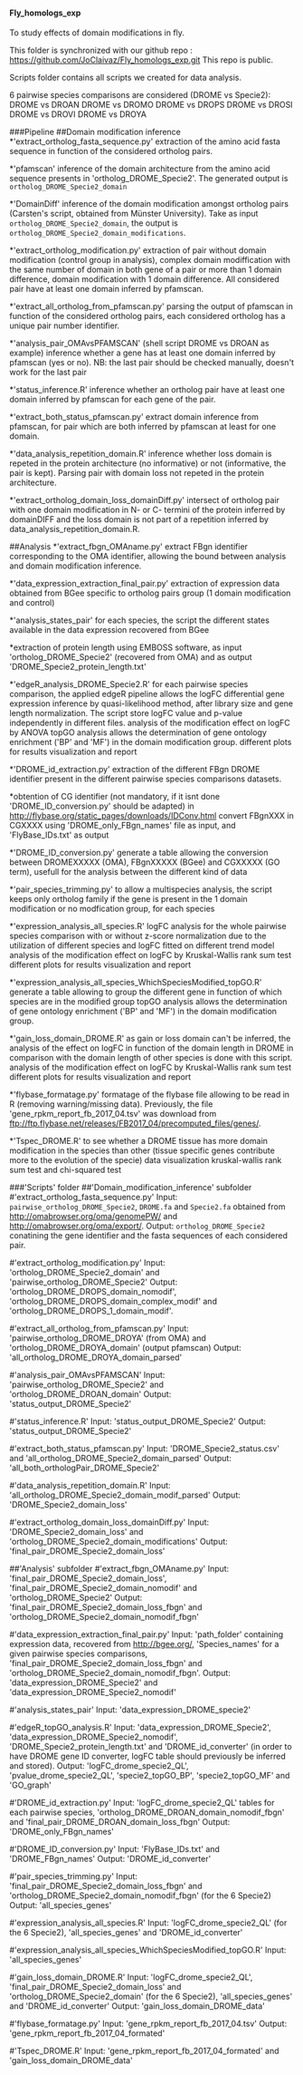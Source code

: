 #### Fly_homologs_exp
To study effects of domain modifications in fly.

This folder is synchronized with our github repo : https://github.com/JoClaivaz/Fly_homologs_exp.git
This repo is public.

Scripts folder contains all scripts we created for data analysis.

6 pairwise species comparisons are considered (DROME vs Specie2):
DROME vs DROAN
DROME vs DROMO
DROME vs DROPS
DROME vs DROSI
DROME vs DROVI
DROME vs DROYA


###Pipeline
##Domain modification inference
*'extract_ortholog_fasta_sequence.py'
extraction of the amino acid fasta sequence in function of the considered ortholog pairs.

*'pfamscan'
inference of the domain architecture from the amino acid sequence presents in 'ortholog_DROME_Specie2'. The generated output is `ortholog_DROME_Specie2_domain`

*'DomainDiff'
inference of the domain modification amongst ortholog pairs (Carsten's script, obtained from Münster University). Take as input `ortholog_DROME_Specie2_domain`, the output is `ortholog_DROME_Specie2_domain_modifications`.

*'extract_ortholog_modification.py'
extraction of pair without domain modification (control group in analysis), complex domain modiffication with the same number of domain in both gene of a pair or more than 1 domain difference, domain modification with 1 domain difference. All considered pair have at least one domain inferred by pfamscan.

*'extract_all_ortholog_from_pfamscan.py'
parsing the output of pfamscan in function of the considered ortholog pairs, each considered ortholog has a unique pair number identifier.

*'analysis_pair_OMAvsPFAMSCAN' (shell script DROME vs DROAN as example)
inference whether a gene has at least one domain inferred by pfamscan (yes or no). 
NB: the last pair should be checked manually, doesn't work for the last pair

*'status_inference.R'
inference whether an ortholog pair have at least one domain inferred by pfamscan for each gene of the pair.

*'extract_both_status_pfamscan.py'
extract domain inference from pfamscan, for pair which are both inferred by pfamscan at least for one domain.

*'data_analysis_repetition_domain.R'
inference whether loss domain is repeted in the protein architecture (no informative) or not (informative, the pair is kept). Parsing pair with domain loss not repeted in the protein architecture.

*'extract_ortholog_domain_loss_domainDiff.py'
intersect of ortholog pair with one domain modification in N- or C- termini of the protein inferred by domainDIFF and the loss domain is not part of a repetition inferred by data_analysis_repetition_domain.R.

##Analysis
*'extract_fbgn_OMAname.py'
extract FBgn identifier corresponding to the OMA identifier, allowing the bound between analysis and domain modification inference.

*'data_expression_extraction_final_pair.py'
extraction of expression data obtained from BGee specific to ortholog pairs group (1 domain modification and control)

*'analysis_states_pair'
for each species, the script the different states available in the data expression recovered from BGee

*extraction of protein length
using EMBOSS software, as input 'ortholog_DROME_Specie2' (recovered from OMA) and as output 'DROME_Specie2_protein_length.txt'

*'edgeR_analysis_DROME_Specie2.R'
for each pairwise species comparison, the applied edgeR pipeline allows the logFC differential gene expression inference by quasi-likelihood method, after library size and gene length normalization. The script store logFC value and p-value independently in different files.
analysis of the modification effect on logFC by ANOVA
topGO analysis allows the determination of gene ontology enrichment ('BP' and 'MF') in the domain modification group.
different plots for results visualization and report

*'DROME_id_extraction.py'
extraction of the different FBgn DROME identifier present in the different pairwise species comparisons datasets.

*obtention of CG identifier (not mandatory, if it isnt done 'DROME_ID_conversion.py' should be adapted)
in http://flybase.org/static_pages/downloads/IDConv.html convert FBgnXXX in CGXXXX using 'DROME_only_FBgn_names' file as input, and 'FlyBase_IDs.txt' as output

*'DROME_ID_conversion.py'
generate a table allowing the conversion between DROMEXXXXX (OMA), FBgnXXXXX (BGee) and CGXXXXX (GO term), usefull for the analysis between the different kind of data

*'pair_species_trimming.py'
to allow a multispecies analysis, the script keeps only ortholog family if the gene is present in the 1 domain modification or no modfication group, for each species

*'expression_analysis_all_species.R'
logFC analysis for the whole pairwise species comparison
with or without z-score normalization due to the utilization of different species and logFC fitted on different trend model
analysis of the modification effect on logFC by Kruskal-Wallis rank sum test
different plots for results visualization and report

*'expression_analysis_all_species_WhichSpeciesModified_topGO.R'
generate a table allowing to group the different gene in function of which species are in the modified group
topGO analysis allows the determination of gene ontology enrichment ('BP' and 'MF') in the domain modification group.

*'gain_loss_domain_DROME.R'
as gain or loss domain can't be inferred, the analysis of the effect on logFC in function of the domain length in DROME in comparison with the domain length of other species is done with this script.
analysis of the modification effect on logFC by Kruskal-Wallis rank sum test
different plots for results visualization and report

*'flybase_formatage.py'
formatage of the flybase file allowing to be read in R (removing warning/missing data). 
Previously, the file 'gene_rpkm_report_fb_2017_04.tsv' was download from ftp://ftp.flybase.net/releases/FB2017_04/precomputed_files/genes/.

*'Tspec_DROME.R'
to see whether a DROME tissue has more domain modification in the species than other (tissue specific genes contribute more to the evolution of the specie)
data visualization
kruskal-wallis rank sum test and chi-squared test


###'Scripts' folder
##'Domain_modification_inference' subfolder
#'extract_ortholog_fasta_sequence.py'
Input: `pairwise_ortholog_DROME_Specie2`, `DROME.fa` and `Specie2.fa` obtained from http://omabrowser.org/oma/genomePW/ and http://omabrowser.org/oma/export/.
Output: `ortholog_DROME_Specie2` conatining the gene identifier and the fasta sequences of each considered pair.

#'extract_ortholog_modification.py'
Input: 'ortholog_DROME_Specie2_domain' and 'pairwise_ortholog_DROME_Specie2'
Output: 'ortholog_DROME_DROPS_domain_nomodif', 'ortholog_DROME_DROPS_domain_complex_modif' and 'ortholog_DROME_DROPS_1_domain_modif'.

#'extract_all_ortholog_from_pfamscan.py'
Input: 'pairwise_ortholog_DROME_DROYA' (from OMA) and 'ortholog_DROME_DROYA_domain' (output pfamscan)
Output: 'all_ortholog_DROME_DROYA_domain_parsed'

#'analysis_pair_OMAvsPFAMSCAN'
Input: 'pairwise_ortholog_DROME_Specie2' and 'ortholog_DROME_DROAN_domain'
Output: 'status_output_DROME_Specie2'

#'status_inference.R'
Input: 'status_output_DROME_Specie2'
Output: 'status_output_DROME_Specie2'

#'extract_both_status_pfamscan.py'
Input: 'DROME_Specie2_status.csv' and 'all_ortholog_DROME_Specie2_domain_parsed'
Output: 'all_both_orthologPair_DROME_Specie2'

#'data_analysis_repetition_domain.R'
Input: 'all_ortholog_DROME_Specie2_domain_modif_parsed'
Output: 'DROME_Specie2_domain_loss'

#'extract_ortholog_domain_loss_domainDiff.py'
Input: 'DROME_Specie2_domain_loss' and 'ortholog_DROME_Specie2_domain_modifications'
Output: 'final_pair_DROME_Specie2_domain_loss'

##'Analysis' subfolder
#'extract_fbgn_OMAname.py'
Input: 'final_pair_DROME_Specie2_domain_loss', 'final_pair_DROME_Specie2_domain_nomodif' and 'ortholog_DROME_Specie2'
Output: 'final_pair_DROME_Specie2_domain_loss_fbgn' and 'ortholog_DROME_Specie2_domain_nomodif_fbgn'

#'data_expression_extraction_final_pair.py'
Input: 'path_folder' containing expression data, recovered from http://bgee.org/, 'Species_names' for a given pairwise species comparisons, 'final_pair_DROME_Specie2_domain_loss_fbgn' and 'ortholog_DROME_Specie2_domain_nomodif_fbgn'.
Output: 'data_expression_DROME_Specie2' and 'data_expression_DROME_Specie2_nomodif'

#'analysis_states_pair'
Input: 'data_expression_DROME_specie2'

#'edgeR_topGO_analysis.R'
Input: 'data_expression_DROME_Specie2', 'data_expression_DROME_Specie2_nomodif', 'DROME_Specie2_protein_length.txt' and 'DROME_id_converter' (in order to have DROME gene ID converter, logFC table should previously be inferred and stored).
Output: 'logFC_drome_specie2_QL', 'pvalue_drome_specie2_QL', 'specie2_topGO_BP', 'specie2_topGO_MF' and 'GO_graph'

#'DROME_id_extraction.py'
Input: 'logFC_drome_specie2_QL' tables for each pairwise species, 'ortholog_DROME_DROAN_domain_nomodif_fbgn' and 'final_pair_DROME_DROAN_domain_loss_fbgn'
Output: 'DROME_only_FBgn_names'

#'DROME_ID_conversion.py'
Input: 'FlyBase_IDs.txt' and 'DROME_FBgn_names'
Output: 'DROME_id_converter'

#'pair_species_trimming.py'
Input: 'final_pair_DROME_Specie2_domain_loss_fbgn' and 'ortholog_DROME_Specie2_domain_nomodif_fbgn' (for the 6 Specie2)
Output: 'all_species_genes'

#'expression_analysis_all_species.R'
Input: 'logFC_drome_specie2_QL' (for the 6 Specie2), 'all_species_genes' and 'DROME_id_converter'

#'expression_analysis_all_species_WhichSpeciesModified_topGO.R'
Input: 'all_species_genes'

#'gain_loss_domain_DROME.R'
Input: 'logFC_drome_specie2_QL', 'final_pair_DROME_Specie2_domain_loss' and 'ortholog_DROME_Specie2_domain' (for the 6 Specie2), 'all_species_genes' and 'DROME_id_converter'
Output: 'gain_loss_domain_DROME_data'

#'flybase_formatage.py'
Input: 'gene_rpkm_report_fb_2017_04.tsv'
Output: 'gene_rpkm_report_fb_2017_04_formated'

#'Tspec_DROME.R'
Input: 'gene_rpkm_report_fb_2017_04_formated' and 'gain_loss_domain_DROME_data'